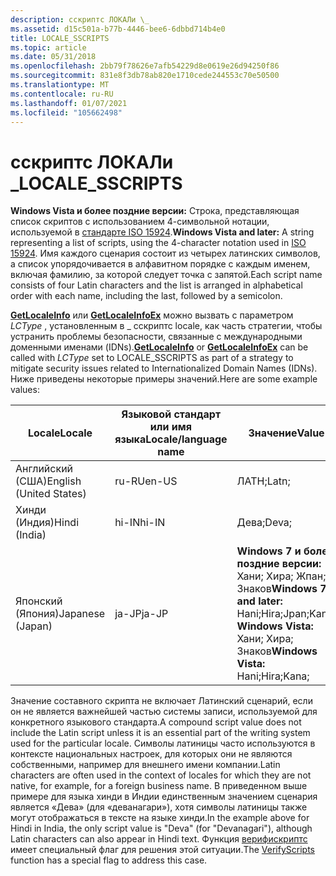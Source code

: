 ```yaml
---
description: сскриптс ЛОКАЛи \_
ms.assetid: d15c501a-b77b-4446-bee6-6dbbd714b4e0
title: LOCALE_SSCRIPTS
ms.topic: article
ms.date: 05/31/2018
ms.openlocfilehash: 2bb79f78626e7afb54229d8e0619e26d94250f86
ms.sourcegitcommit: 831e8f3db78ab820e1710cede244553c70e50500
ms.translationtype: MT
ms.contentlocale: ru-RU
ms.lasthandoff: 01/07/2021
ms.locfileid: "105662498"
---
```

# <a name="locale_sscripts"></a><span data-ttu-id="2fcdd-103">сскриптс ЛОКАЛи \_</span><span class="sxs-lookup"><span data-stu-id="2fcdd-103">LOCALE\_SSCRIPTS</span></span>

<span data-ttu-id="2fcdd-104">**Windows Vista и более поздние версии:** Строка, представляющая список скриптов с использованием 4-символьной нотации, используемой в [стандарте ISO 15924](https://www.unicode.org/iso15924/iso15924-codes.html).</span><span class="sxs-lookup"><span data-stu-id="2fcdd-104">**Windows Vista and later:** A string representing a list of scripts, using the 4-character notation used in [ISO 15924](https://www.unicode.org/iso15924/iso15924-codes.html).</span></span> <span data-ttu-id="2fcdd-105">Имя каждого сценария состоит из четырех латинских символов, а список упорядочивается в алфавитном порядке с каждым именем, включая фамилию, за которой следует точка с запятой.</span><span class="sxs-lookup"><span data-stu-id="2fcdd-105">Each script name consists of four Latin characters and the list is arranged in alphabetical order with each name, including the last, followed by a semicolon.</span></span>

<span data-ttu-id="2fcdd-106">[**GetLocaleInfo**](/windows/desktop/api/Winnls/nf-winnls-getlocaleinfoa) или [**GetLocaleInfoEx**](/windows/desktop/api/Winnls/nf-winnls-getlocaleinfoex) можно вызвать с параметром *LCType* , установленным в \_ сскриптс locale, как часть стратегии, чтобы устранить проблемы безопасности, связанные с международными доменными именами (IDNs).</span><span class="sxs-lookup"><span data-stu-id="2fcdd-106">[**GetLocaleInfo**](/windows/desktop/api/Winnls/nf-winnls-getlocaleinfoa) or [**GetLocaleInfoEx**](/windows/desktop/api/Winnls/nf-winnls-getlocaleinfoex) can be called with *LCType* set to LOCALE\_SSCRIPTS as part of a strategy to mitigate security issues related to Internationalized Domain Names (IDNs).</span></span> <span data-ttu-id="2fcdd-107">Ниже приведены некоторые примеры значений.</span><span class="sxs-lookup"><span data-stu-id="2fcdd-107">Here are some example values:</span></span>



| <span data-ttu-id="2fcdd-108">Locale</span><span class="sxs-lookup"><span data-stu-id="2fcdd-108">Locale</span></span>                  | <span data-ttu-id="2fcdd-109">Языковой стандарт или имя языка</span><span class="sxs-lookup"><span data-stu-id="2fcdd-109">Locale/language name</span></span> | <span data-ttu-id="2fcdd-110">Значение</span><span class="sxs-lookup"><span data-stu-id="2fcdd-110">Value</span></span>                                                                                                  |
|-------------------------|----------------------|--------------------------------------------------------------------------------------------------------|
| <span data-ttu-id="2fcdd-111">Английский (США)</span><span class="sxs-lookup"><span data-stu-id="2fcdd-111">English (United States)</span></span> | <span data-ttu-id="2fcdd-112">ru-RU</span><span class="sxs-lookup"><span data-stu-id="2fcdd-112">en-US</span></span>                | <span data-ttu-id="2fcdd-113">ЛАТН;</span><span class="sxs-lookup"><span data-stu-id="2fcdd-113">Latn;</span></span>                                                                                                  |
| <span data-ttu-id="2fcdd-114">Хинди (Индия)</span><span class="sxs-lookup"><span data-stu-id="2fcdd-114">Hindi (India)</span></span>           | <span data-ttu-id="2fcdd-115">hi-IN</span><span class="sxs-lookup"><span data-stu-id="2fcdd-115">hi-IN</span></span>                | <span data-ttu-id="2fcdd-116">Дева;</span><span class="sxs-lookup"><span data-stu-id="2fcdd-116">Deva;</span></span>                                                                                                  |
| <span data-ttu-id="2fcdd-117">Японский (Япония)</span><span class="sxs-lookup"><span data-stu-id="2fcdd-117">Japanese (Japan)</span></span>        | <span data-ttu-id="2fcdd-118">ja-JP</span><span class="sxs-lookup"><span data-stu-id="2fcdd-118">ja-JP</span></span>                | <span data-ttu-id="2fcdd-119">**Windows 7 и более поздние версии:** Хани; Хира; Жпан; Знаков</span><span class="sxs-lookup"><span data-stu-id="2fcdd-119">**Windows 7 and later:** Hani;Hira;Jpan;Kana;</span></span><br/> <span data-ttu-id="2fcdd-120">**Windows Vista:** Хани; Хира; Знаков</span><span class="sxs-lookup"><span data-stu-id="2fcdd-120">**Windows Vista:** Hani;Hira;Kana;</span></span><br/> |



 

<span data-ttu-id="2fcdd-121">Значение составного скрипта не включает Латинский сценарий, если он не является важнейшей частью системы записи, используемой для конкретного языкового стандарта.</span><span class="sxs-lookup"><span data-stu-id="2fcdd-121">A compound script value does not include the Latin script unless it is an essential part of the writing system used for the particular locale.</span></span> <span data-ttu-id="2fcdd-122">Символы латиницы часто используются в контексте национальных настроек, для которых они не являются собственными, например для внешнего имени компании.</span><span class="sxs-lookup"><span data-stu-id="2fcdd-122">Latin characters are often used in the context of locales for which they are not native, for example, for a foreign business name.</span></span> <span data-ttu-id="2fcdd-123">В приведенном выше примере для языка хинди в Индии единственным значением сценария является «Дева» (для «деванагари»), хотя символы латиницы также могут отображаться в тексте на языке хинди.</span><span class="sxs-lookup"><span data-stu-id="2fcdd-123">In the example above for Hindi in India, the only script value is "Deva" (for "Devanagari"), although Latin characters can also appear in Hindi text.</span></span> <span data-ttu-id="2fcdd-124">Функция [верифискриптс](/windows/desktop/api/Winnls/nf-winnls-verifyscripts) имеет специальный флаг для решения этой ситуации.</span><span class="sxs-lookup"><span data-stu-id="2fcdd-124">The [VerifyScripts](/windows/desktop/api/Winnls/nf-winnls-verifyscripts) function has a special flag to address this case.</span></span>

 

 





